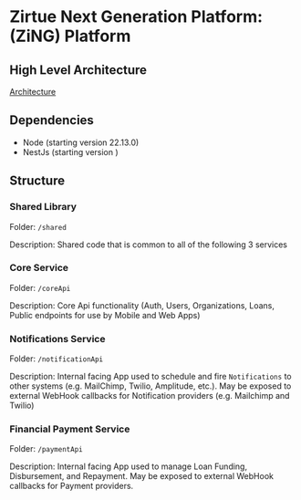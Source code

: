 # Zirtue Next Generation Platform: (ZiNG) Platform

## High Level Architecture
[Architecture](docs/high-level-architecture.md)

## Dependencies
- Node (starting version 22.13.0)
- NestJs (starting version )

## Structure
### Shared Library
Folder: `/shared`

Description: Shared code that is common to all of the following 3 services

### Core Service
Folder: `/coreApi`

Description: Core Api functionality (Auth, Users, Organizations, Loans, Public endpoints for use by Mobile and Web Apps)

### Notifications Service
Folder: `/notificationApi`

Description: Internal facing App used to schedule and fire `Notifications` to other systems (e.g. MailChimp, Twilio, Amplitude, etc.). May be exposed to external WebHook callbacks for Notification providers (e.g. Mailchimp and Twilio)

### Financial Payment Service
Folder: `/paymentApi`

Description: Internal facing App used to manage Loan Funding, Disbursement, and Repayment. May be exposed to external WebHook callbacks for Payment providers.

